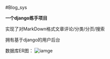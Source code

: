 #Blog_sys

**一个django练手项目**

实现了对MarkDown格式文章评论/分类/分页/搜索

拥有基于django的用户后台

数据库ER图：
    ![iamge](https://github.com/XD-null/Blog_sys/blob/class-based/Readme/ER.png)